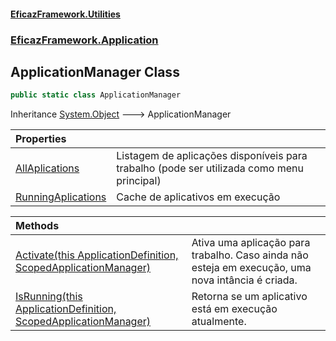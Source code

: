 #### [EficazFramework.Utilities](EficazFrameworkData.md 'EficazFramework Data')
### [EficazFramework.Application](EficazFrameworkData.md#EficazFramework.Application 'EficazFramework.Application')

## ApplicationManager Class

```csharp
public static class ApplicationManager
```

Inheritance [System.Object](https://docs.microsoft.com/en-us/dotnet/api/System.Object 'System.Object') &#129106; ApplicationManager

| Properties | |
| :--- | :--- |
| [AllAplications](EficazFramework.Application/ApplicationManager/AllAplications.md 'EficazFramework.Application.ApplicationManager.AllAplications') | Listagem de aplicações disponíveis para trabalho (pode ser utilizada como menu principal) |
| [RunningAplications](EficazFramework.Application/ApplicationManager/RunningAplications.md 'EficazFramework.Application.ApplicationManager.RunningAplications') | Cache de aplicativos em execução |

| Methods | |
| :--- | :--- |
| [Activate(this ApplicationDefinition, ScopedApplicationManager)](EficazFramework.Application/ApplicationManager/Activate(thisApplicationDefinition,ScopedApplicationManager).md 'EficazFramework.Application.ApplicationManager.Activate(this EficazFramework.Application.ApplicationDefinition, EficazFramework.Application.ScopedApplicationManager)') | Ativa uma aplicação para trabalho. Caso ainda não esteja em execução, uma nova intância é criada. |
| [IsRunning(this ApplicationDefinition, ScopedApplicationManager)](EficazFramework.Application/ApplicationManager/IsRunning(thisApplicationDefinition,ScopedApplicationManager).md 'EficazFramework.Application.ApplicationManager.IsRunning(this EficazFramework.Application.ApplicationDefinition, EficazFramework.Application.ScopedApplicationManager)') | Retorna se um aplicativo está em execução atualmente. |
